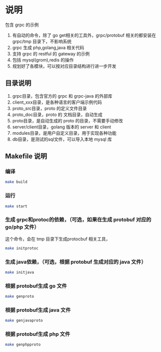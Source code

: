 # 说明

包含 grpc 的示例
1. 有自动的命令，除了 go get相关的工具外，grpc/protobuf 相关的都安装在 grpc/tmp 目录下，不影响系统
2. grpc 生成 php,golang,java 相关代码
3. 支持 grpc 的 restful 的 gateway 的示例
4. 包括 mysql(grom),redis 的操作
5. 规划好了各模块，可以按对应目录结构进行进一步开发

## 目录说明

1. grpc目录，包含官方的 grpc 和 grpc-java 的外部库
2. client_xxx目录，是各种语言的客户端示例代码
3. proto_src目录，proto 的定义文件目录
4. proto_doc目录，proto 的 文档目录，自动生成
5. proto目录，是自动生成的 proto 的目录，不需要手动修改
6. server/client目录，golang 版本的 server 和 client
7. modules目录，是用户自定义目录，用于实现各种功能
8. db目录，是测试的sql文件，可以导入本地 mysql 库

## Makefile 说明

### 编译
```bash
make build
```

### 运行
```bash
make start
```

### 生成 grpc和protoc的依赖，（可选，如果在生成 protobuf 对应的go/php 文件）
这个命令，会在 tmp 目录下生成protocbuf 相关工具，
```bash
make initprotoc
```

### 生成 java依赖，（可选，根据 protobuf 生成对应的 java 文件）
```bash
make initjava
```

### 根据 protobuf生成 go 文件
```bash
make genproto
```

### 根据 protobuf生成 java 文件

```bash
make genjavaproto
```


### 根据 protobuf生成 php 文件

```bash
make genphpproto
```
